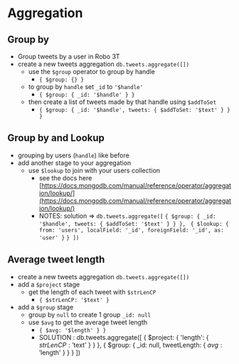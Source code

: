 # Aggregation

## Group by

* Group tweets by a user in Robo 3T
* create a new tweets aggregation
  `db.tweets.aggregate([])`
  * use the `$group` operator to group by handle
    * `{ $group: {} }`
  * to group by `handle` set `_id` to `'$handle'`
    * `{ $group: { _id: '$handle' } }`
  * then create a list of tweets made by that handle using `$addToSet`
    * `{ $group: { _id: '$handle', tweets: { $addToSet: '$text' } } }`

## Group by and Lookup

* grouping by users (`handle`) like before
* add another stage to your aggregation
  * use `$lookup` to join with your users collection
    * see the docs here [https://docs.mongodb.com/manual/reference/operator/aggregation/lookup/](https://docs.mongodb.com/manual/reference/operator/aggregation/lookup/)
    * NOTES: solution => 
    `db.tweets.aggregate([`
        `{ $group: { _id: '$handle', tweets: { $addToSet: '$text' } } }, `
        `{ $lookup: { from: 'users', localField: '_id', foreignField: '_id', as: 'user' }`
    `} ])`

## Average tweet length

* create a new tweets aggregation
  `db.tweets.aggregate([])`
* add a `$project` stage
  * get the length of each tweet with `$strLenCP`
    * `{ $strLenCP: '$text' }`
* add a `$group` stage
  * group by `null` to create 1 group `_id: null`
  * use `$avg` to get the average tweet length
    * `{ $avg: '$length' } }`
    * SOLUTION : 
    db.tweets.aggregate([
        { $project: { 'length': { $strLenCP: '$text' } } },
        { $group: { _id: null, tweetLength: { $avg: '$length' } } } 
    ])
